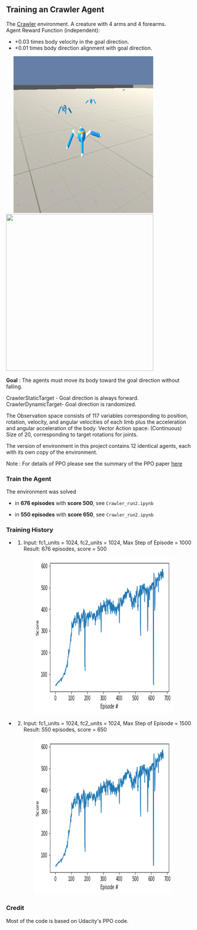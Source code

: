 ## Training an Crawler Agent

The [Crawler](https://github.com/Unity-Technologies/ml-agents/blob/master/docs/Learning-Environment-Examples.md#crawler) environment. A creature with 4 arms and 4 forearms.   
Agent Reward Function (independent):
* +0.03 times body velocity in the goal direction.
* +0.01 times body direction alignment with goal direction.

<img src="https://github.com/ashutoshtiwari13/Unity-DRL-Hub/blob/master/Crawler-Env-PPO/output/crawler.png" height="425px" width="380px" hspace="20"/><img src="https://github.com/ashutoshtiwari13/Unity-DRL-Hub/blob/master/Crawler-Env-PPO/output/crawler.gif" height="425px" width="400px"/>

**Goal** : The agents must move its body toward the goal direction without falling.

CrawlerStaticTarget - Goal direction is always forward.
CrawlerDynamicTarget- Goal direction is randomized.

The Observation space consists of 117 variables corresponding to position, rotation, velocity, and angular velocities of each limb plus the acceleration and angular acceleration of the body. Vector Action space: (Continuous) Size of 20, corresponding to target rotations for joints.

The version of environment in this project contains 12 identical agents, each with its own copy of the environment.

Note : For details of PPO please see the summary of the PPO paper [here](https://github.com/ashutoshtiwari13/A-RL-Paper-A-Day-Keeps-boredom-away)

### Train the Agent

   The environment was solved   
 * in **676 episodes** with **score 500**, see `Crawler_run2.ipynb`   

 * in **550 episodes** with **score 650**, see `Crawler_run2.ipynb`

### Training History

 * 1. Input: fc1_units = 1024, fc2_units = 1024, Max Step of Episode = 1000   
   Result: 676 episodes, score = 500    
   <p align="center">
   <img src="https://github.com/ashutoshtiwari13/Unity-DRL-Hub/blob/master/Crawler-Env-PPO/output/plot_500score.png" height="425px" width="380px"/>
   </p>   

 * 2. Input: fc1_units = 1024, fc2_units = 1024, Max Step of Episode = 1500    
   Result: 550 episodes, score = 650       
   <p align="center">
   <img src="https://github.com/ashutoshtiwari13/Unity-DRL-Hub/blob/master/Crawler-Env-PPO/output/plot_500score.png" height="425px" width="380px"/>
   </p>   

### Credit   
Most of the code is based on Udacity's PPO code.

